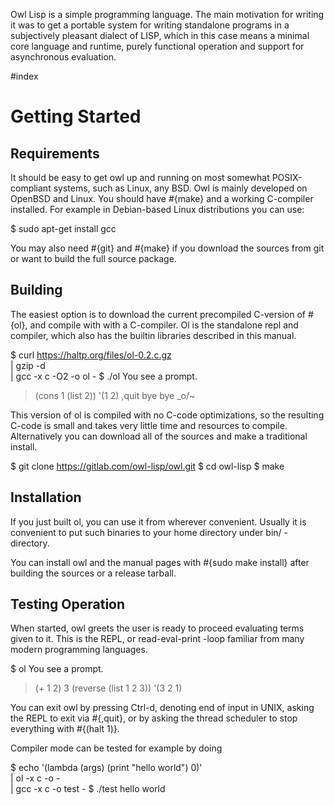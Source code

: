 Owl Lisp is a simple programming language. The main motivation for writing it
was to get a portable system for writing standalone programs in a subjectively
pleasant dialect of LISP, which in this case means a minimal core language and
runtime, purely functional operation and support for asynchronous evaluation.

#index

# Getting Started

## Requirements

It should be easy to get owl up and running on most somewhat POSIX-compliant
systems, such as Linux, any BSD. Owl is mainly developed on OpenBSD and Linux.
You should have #{make} and a working C-compiler installed. For example in
Debian-based Linux distributions you can use:

   $ sudo apt-get install gcc

You may also need #{git} and #{make} if you download the sources from git or
want to build the full source package.


## Building

The easiest option is to download the current precompiled C-version of #{ol},
and compile with with a C-compiler. Ol is the standalone repl and compiler,
which also has the builtin libraries described in this manual.

   $ curl https://haltp.org/files/ol-0.2.c.gz \
      | gzip -d \
      | gcc -x c -O2 -o ol -
   $ ./ol
   You see a prompt.
   > (cons 1 (list 2))
   '(1 2)
   > ,quit
   bye bye _o/~

This version of ol is compiled with no C-code optimizations, so the resulting
C-code is small and takes very little time and resources to compile.
Alternatively you can download all of the sources and make a traditional
install.

   $ git clone https://gitlab.com/owl-lisp/owl.git
   $ cd owl-lisp
   $ make


## Installation

If you just built ol, you can use it from wherever convenient. Usually it is
convenient to put such binaries to your home directory under bin/ -directory.

You can install owl and the manual pages with #{sudo make install} after building
the sources or a release tarball.


## Testing Operation

When started, owl greets the user is ready to proceed evaluating terms given to
it. This is the REPL, or read-eval-print -loop familiar from many modern
programming languages.

   $ ol
   You see a prompt.
   > (+ 1 2)
   3
   > (reverse (list 1 2 3))
   '(3 2 1)
   >

You can exit owl by pressing Ctrl-d, denoting end of input in UNIX, asking the
REPL to exit via #{,quit}, or by asking the thread scheduler to stop everything with
#{(halt 1)}.

Compiler mode can be tested for example by doing

   $ echo '(lambda (args) (print "hello world") 0)' \
      | ol  -x c -o - \
      | gcc -x c -o test -
   $ ./test
   hello world



